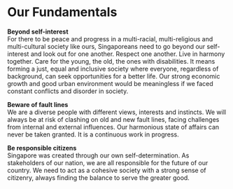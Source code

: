 # Our Fundamentals

**Beyond self-interest**
<br>For there to be peace and progress in a multi-racial, multi-religious and multi-cultural society like ours, Singaporeans need to go beyond our self-interest and look out for one another. Respect one another. Live in harmony together. Care for the young, the old, the ones with disabilities. It means forming a just, equal and inclusive society where everyone, regardless of background, can seek opportunities for a better life. Our strong economic growth and good urban environment would be meaningless if we faced constant conflicts and disorder in society.

**Beware of fault lines**  
We are a diverse people with different views, interests and instincts. We will always be at risk of clashing on old and new fault lines, facing challenges from internal and external influences. Our harmonious state of affairs can never be taken granted. It is a continuous work in progress.

**Be responsible citizens**
<br>Singapore was created through our own self-determination. As stakeholders of our nation, we are all responsible for the future of our country. We need to act as a cohesive society with a strong sense of citizenry, always finding the balance to serve the greater good.
